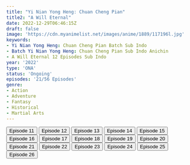 ```yaml
---
title: "Yi Nian Yong Heng: Chuan Cheng Pian"
title2: "A Will Eternal"
date: 2022-12-29T06:46:15Z
draft: false
image: 'https://cdn.myanimelist.net/images/anime/1889/117196l.jpg'
keywords:
- Yi Nian Yong Heng: Chuan Cheng Pian Batch Sub Indo
- Batch Yi Nian Yong Heng: Chuan Cheng Pian Sub Indo Anichin
- A Will Eternal 12 Episodes Sub Indo
year: '2022'
type: 'ONA'
status: 'Ongoing'
episodes: '21/56 Episodes'
genre:
- Action
- Adventure
- Fantasy
- Historical
- Martial Arts
---
```


<div class="d-g gg-5 gtc-r ai-c">
<button onclick="window.open('?arc=3wiLxdJ7j5_20220915/11/MP4/Kuramanime-AWLET_S2-11-480p-Anichin','_blank')">Episode 11</button>
<button onclick="window.open('?arc=VbUTE7Z2ip_20220922/12/MP4/Kuramanime-AWLET_S2-12-480p-Anichin','_blank')">Episode 12</button>
<button onclick="window.open('?arc=9ZnsoFOpYt_20220928/13/MP4/Kuramanime-AWLET_S2-13-480p-Anichin','_blank')">Episode 13</button>
<button onclick="window.open('?arc=gbVQClqVDg_20221006/14/MP4/Kuramanime-AWLET_S2-14-480p-Anichin','_blank')">Episode 14</button>
<button onclick="window.open('?arc=7lo2pKz8NG_20221013/15/MP4/Kuramanime-AWLET_S2-15-480p-Anichin','_blank')">Episode 15</button>
<button onclick="window.open('?arc=ivCC2kqxyR_20221020/16/MP4/Kuramanime-AWLET_S2-16-480p-Anichin','_blank')">Episode 16</button>
<button onclick="window.open('?arc=RbQAd9uNyq_20221027/17/MP4/Kuramanime-AWLET_S2-17-480p-Anichin','_blank')">Episode 17</button>
<button onclick="window.open('?arc=iVD580ynEz_20221103/18/MP4/Kuramanime-AWLET_S2-18-480p-Anichin','_blank')">Episode 18</button>
<button onclick="window.open('?arc=XB8UYv38RM_20221110/19/MP4/Kuramanime-AWLET_S2-19-480p-Anichin','_blank')">Episode 19</button>
<button onclick="window.open('?arc=1jWirnk2TS_20221117/20/MP4/Kuramanime-AWLET_S2-20-480p-Anichin','_blank')">Episode 20</button>
<button onclick="window.open('?arc=q1GJDQAdkj_20221124/21/MP4/Kuramanime-AWLET_S2-21-480p-Anichin','_blank')">Episode 21</button>
<button onclick="window.open('?arc=lnEZn7Ttee_20221201/22/MP4/Kuramanime-AWLET_S2-22-480p-Anichin','_blank')">Episode 22</button>
<button onclick="window.open('?arc=Ja7KRS6OcA_20221208/23/MP4/Kuramanime-AWLET_S2-23-480p-Anichin','_blank')">Episode 23</button>
<button onclick="window.open('?arc=3IInFos7kL_20221215/24/MP4/Kuramanime-AWLET_S2-24-480p-Anichin','_blank')">Episode 24</button>
<button onclick="window.open('?arc=X19jVpRJOv_20221222/25/MP4/Kuramanime-AWLET_S2-25-480p-Anichin','_blank')">Episode 25</button>
<button onclick="window.open('?arc=SmcSYmh2aP_20221229/26/MP4/Kuramanime-AWLET_S2-26-480p-Anichin','_blank')">Episode 26</button>
</div>